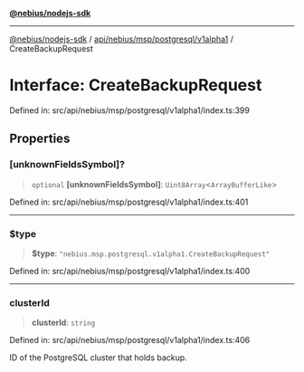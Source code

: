[**@nebius/nodejs-sdk**](../../../../../../README.md)

---

[@nebius/nodejs-sdk](../../../../../../README.md) / [api/nebius/msp/postgresql/v1alpha1](../README.md) / CreateBackupRequest

# Interface: CreateBackupRequest

Defined in: src/api/nebius/msp/postgresql/v1alpha1/index.ts:399

## Properties

### \[unknownFieldsSymbol\]?

> `optional` **\[unknownFieldsSymbol\]**: `Uint8Array`\<`ArrayBufferLike`\>

Defined in: src/api/nebius/msp/postgresql/v1alpha1/index.ts:401

---

### $type

> **$type**: `"nebius.msp.postgresql.v1alpha1.CreateBackupRequest"`

Defined in: src/api/nebius/msp/postgresql/v1alpha1/index.ts:400

---

### clusterId

> **clusterId**: `string`

Defined in: src/api/nebius/msp/postgresql/v1alpha1/index.ts:406

ID of the PostgreSQL cluster that holds backup.
